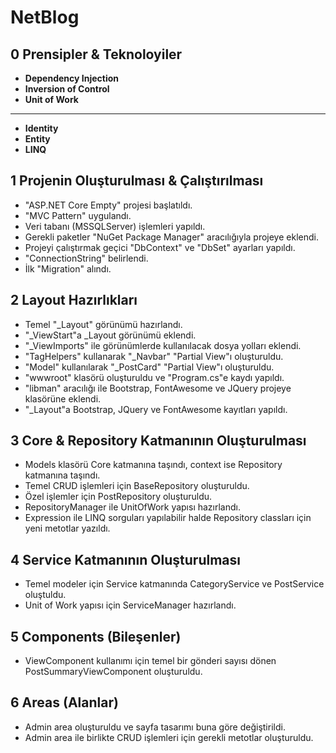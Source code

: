 # NetBlog
## 0 Prensipler & Teknoloyiler
- **Dependency Injection**
- **Inversion of Control**
- **Unit of Work**
---
- **Identity**
- **Entity**
- **LINQ**
## 1 Projenin Oluşturulması & Çalıştırılması
- "ASP.NET Core Empty" projesi başlatıldı.
- "MVC Pattern" uygulandı.
- Veri tabanı (MSSQLServer) işlemleri yapıldı.
- Gerekli paketler "NuGet Package Manager" aracılığıyla projeye eklendi.
- Projeyi çalıştırmak geçici "DbContext" ve "DbSet" ayarları yapıldı.
- "ConnectionString" belirlendi.
- İlk "Migration" alındı.
## 2 Layout Hazırlıkları
- Temel "_Layout" görünümü hazırlandı.
- "_ViewStart"a _Layout görünümü eklendi.
- "_ViewImports" ile görünümlerde kullanılacak dosya yolları eklendi.
- "TagHelpers" kullanarak "_Navbar" "Partial View"ı oluşturuldu.
- "Model" kullanılarak "_PostCard" "Partial View"ı oluşturuldu.
- "wwwroot" klasörü oluşturuldu ve "Program.cs"e kaydı yapıldı.
- "libman" aracılığı ile Bootstrap, FontAwesome ve JQuery projeye klasörüne eklendi.
- "_Layout"a Bootstrap, JQuery ve FontAwesome kayıtları yapıldı.
## 3 Core & Repository Katmanının Oluşturulması
- Models klasörü Core katmanına taşındı, context ise Repository katmanına taşındı.
- Temel CRUD işlemleri için BaseRepository oluşturuldu.
- Özel işlemler için PostRepository oluşturuldu.
- RepositoryManager ile UnitOfWork yapısı hazırlandı.
- Expression ile LINQ sorguları yapılabilir halde Repository classları için yeni metotlar yazıldı.
## 4 Service Katmanının Oluşturulması
- Temel modeler için Service katmanında CategoryService ve PostService oluştuldu.
- Unit of Work yapısı için ServiceManager hazırlandı.
## 5 Components (Bileşenler)
- ViewComponent kullanımı için temel bir gönderi sayısı dönen PostSummaryViewComponent oluşturuldu.
## 6 Areas (Alanlar)
- Admin area oluşturuldu ve sayfa tasarımı buna göre değiştirildi.
- Admin area ile birlikte CRUD işlemleri için gerekli metotlar oluşturuldu.